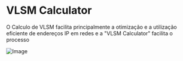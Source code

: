 # VLSM Calculator
O Calculo de VLSM facilita principalmente a otimização e a utilização eficiente de endereços IP em redes e a "VLSM Calculator" facilita o processo

![Image](https://github.com/user-attachments/assets/ab4ae474-46a8-43b4-b61f-843476757b97)

